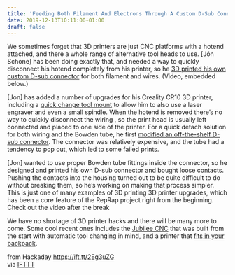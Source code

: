 ```yaml
---
title: 'Feeding Both Filament And Electrons Through A Custom D-Sub Connector'
date: 2019-12-13T10:11:00+01:00
draft: false
---
```


We sometimes forget that 3D printers are just CNC platforms with a hotend attached, and there a whole range of alternative tool heads to use. \[Jón Schone\] has been doing exactly that, and needed a way to quickly disconnect his hotend completely from his printer, so he [3D printed his own custom D-sub connector](https://www.youtube.com/watch?v=I-izkShIDXU) for both filament and wires. (Video, embedded below.)

\[Jon\] has added a number of upgrades for his Creality CR10 3D printer, including a [quick change tool mount](https://www.youtube.com/watch?v=7eTGU4crL_s) to allow him to also use a laser engraver and even a small spindle. When the hotend is removed there’s no way to quickly disconnect the wiring , so the print head is usually left connected and placed to one side of the printer. For a quick detach solution for both wiring and the Bowden tube, he first [modified an off-the-shelf D-sub connector](https://www.youtube.com/watch?v=7eTGU4crL_s). The connector was relatively expensive, and the tube had a tendency to pop out, which led to some failed prints.

\[Jon\] wanted to use proper Bowden tube fittings inside the connector, so he designed and printed his own D-sub connector and bought loose contacts. Pushing the contacts into the housing turned out to be quite difficult to do without breaking them, so he’s working on making that process simpler. This is just one of many examples of 3D printing 3D printer upgrades, which has been a core feature of the RepRap project right from the beginning. Check out the video after the break

We have no shortage of 3D printer hacks and there will be many more to come. Some cool recent ones includes the [Jubilee CNC](https://hackaday.com/2019/11/14/jubilee-a-toolchanging-homage-to-3d-printer-hackers-everywhere/) that was built from the start with automatic tool changing in mind, and a printer that [fits in your backpack](https://hackaday.com/2019/10/02/x-printer-fits-in-a-backpack/).

  
  
from Hackaday https://ift.tt/2Eg3uZG  
via [IFTTT](https://ifttt.com/?ref=da&site=blogger)